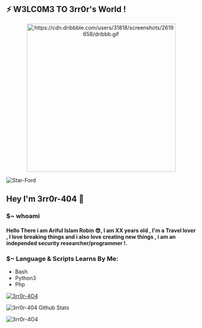 <p align="center">
<!--  <img alt="https://ucarecdn.com/e0a5b7b8-33ad-4304-9c1c-0253f97bf48c/" width="195px" src="    priflr pic   " /> -->
<!--  <img src="https://github-readme-stats.anuraghazra1.vercel.app/api/top-langs/?username=Star-Ford&hide=ruby,perl&hide_border=true" /> -->

## ⚡ W3LC0M3 TO 3rr0r's World !

<p align="center"><img alt="https://cdn.dribbble.com/users/31818/screenshots/2619658/dribbb.gif" width="395px" src="https://cdn.dribbble.com/users/31818/screenshots/2619658/dribbb.gif" /></p>



<p align="left"> <img src="https://komarev.com/ghpvc/?username=Star-Ford&label=Profile%20views&style=flat" alt="Star-Ford" /> </p>


## Hey I'm 3rr0r-404  👋
### $~ whoami
#### Hello There i am Ariful Islam Robin :sunglasses:, I am XX years old , I'm a Travel lover , I love breaking things and i also love creating new things , i am an independed security researcher/programmer !.

### $~ Language & Scripts Learns By Me:

- Bash 
- Python3
- Php



<p align="left"> <a href="https://ucarecdn.com/e0a5b7b8-33ad-4304-9c1c-0253f97bf48c/"><img src="https://github-profile-trophy.vercel.app/?username=3rr0r-4O4" alt="3rr0r-4O4" /></a> </p>

<img alt="3rr0r-404 Github Stats" src="https://github-readme-stats.vercel.app/api?username=3rr0r-4O4&show_icons=true&include_all_commits=true&hide_border=true&theme=chartreuse-dark" />
<p><img align="center" src="https://github-readme-streak-stats.herokuapp.com/?user=3rr0r-4O4&theme=chartreuse-dark" alt="3rr0r-4O4" /></p>
</p>
